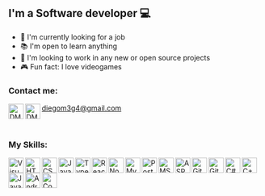## I'm a Software developer 💻

- 💼 I'm currently looking for a job 
- 📚 I'm open to learn anything
- 🚀 I'm looking to work in any new or open source projects
- 🎮 Fun fact: I love videogames

### Contact me:

[<img align="left" height="30" width="30" alt="DM3G4 | LinkedIn" src="https://img.icons8.com/color/48/000000/linkedin.png" />][LinkedIn]
[<img align="left" height="30" width="30" alt="DM3G4 | Email" src="https://img.icons8.com/color/48/000000/gmail-new.png" />][Email] diegom3g4@gmail.com

<br>

### My Skills:
<img align="left" height="30" width="30" alt="Visual Studio Code" src="https://img.icons8.com/color/48/000000/visual-studio-code-2019.png" />
<img align="left" height="30" width="30" alt="HTML5" src="https://img.icons8.com/color/48/000000/html-5--v1.png" />
<img align="left" height="30" width="30" alt="CSS3"src="https://img.icons8.com/color/48/000000/css3.png" />
<img align="left" height="30" width="30" alt="JavaScript" src="https://img.icons8.com/color/48/000000/javascript--v2.png" />
<img align="left" height="30" width="30" alt="TypeScript" src="https://img.icons8.com/color/48/000000/typescript.png"/>
<img align="left" height="30" width="30" alt="React" src="https://img.icons8.com/color/48/000000/react-native.png"/>
<img align="left" height="30" width="30" alt="NodeJS" src="https://img.icons8.com/color/48/000000/nodejs.png"/>
<img align="left" height="30" width="30" alt="MySQL" src="https://img.icons8.com/color/48/000000/mysql-logo.png"/>
<img align="left" height="30" width="30" alt="PostgreSQL" src="https://img.icons8.com/color/48/000000/postgreesql.png"/>
<img align="left" height="30" width="30" alt="MS SQL Server" src="https://img.icons8.com/color/48/000000/microsoft-sql-server.png"/>
<img align="left" height="30" width="30" alt="ASP.Net" src="https://img.icons8.com/color/48/000000/asp.png"/>
<img align="left" height="30" width="30" alt="Git" src="https://img.icons8.com/color/48/000000/git.png"/>
<img align="left" height="30" width="30" alt="GitHub" src="https://img.icons8.com/color/48/000000/github--v1.png"/>
<img align="left" height="30" width="30" alt="C#" src="https://img.icons8.com/color/48/000000/c-sharp-logo.png"/>
<img align="left" height="30" width="30" alt="C++" src="https://img.icons8.com/color/48/000000/c-plus-plus-logo.png"/>
<img align="left" height="30" width="30" alt="Java" src="https://img.icons8.com/color/48/000000/java-coffee-cup-logo--v1.png"/>
<img align="left" height="30" width="30" alt="Android" src="https://img.icons8.com/color/48/000000/android-studio--v2.png"/>
<img align="left" height="30" width="30" alt="Console" src="https://img.icons8.com/color/48/000000/console.png"/>


<!-- Links -->
[LinkedIn]: https://www.linkedin.com/in/diego-mejias-garita/
[Email]: mailto:diegom3g4@gmail.com
[Steam]: https://steamcommunity.com/id/egom3g4/
